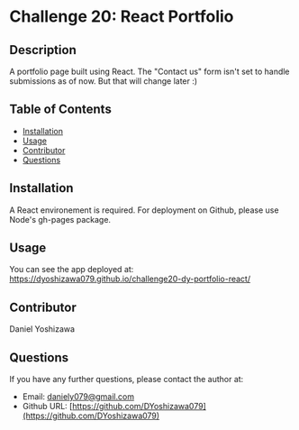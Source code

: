 # Challenge 20: React Portfolio

## Description

A portfolio page built using React. The "Contact us" form isn't set to handle submissions as of now. But that will change later :)

## Table of Contents

- [Installation](#installation)
- [Usage](#usage)
- [Contributor](#Contributor)
- [Questions](#questions)

## Installation

A React environement is required. For deployment on Github, please use Node's gh-pages package.

## Usage

You can see the app deployed at:
https://dyoshizawa079.github.io/challenge20-dy-portfolio-react/

## Contributor

Daniel Yoshizawa

## Questions

If you have any further questions, please contact the author at:

- Email: [daniely079@gmail.com](mailto:daniely079@gmail.com)
- Github URL: [https://github.com/DYoshizawa079](https://github.com/DYoshizawa079)
